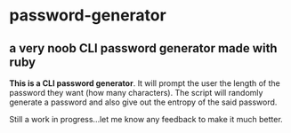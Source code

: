 # password-generator
## a very noob CLI password generator made with ruby

**This is a CLI password generator**. 
It will prompt the user the length of the password they want (how many characters).
The script will randomly generate a password and also give out the entropy of the said password.

Still a work in progress...let me know any feedback to make it much better.
